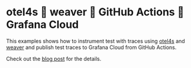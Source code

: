 # otel4s 🤝 weaver 🤝 GitHub Actions 🤝 Grafana Cloud

This examples shows how to instrument test with traces using [otel4s](https://github.com/typelevel/otel4s)
and [weaver](https://github.com/disneystreaming/weaver-test) and publish test traces to Grafana Cloud from GitHub
Actions.

Check out the [blog post](https://ochenashko.com/otel4s-test-traces-grafana) for the details.
